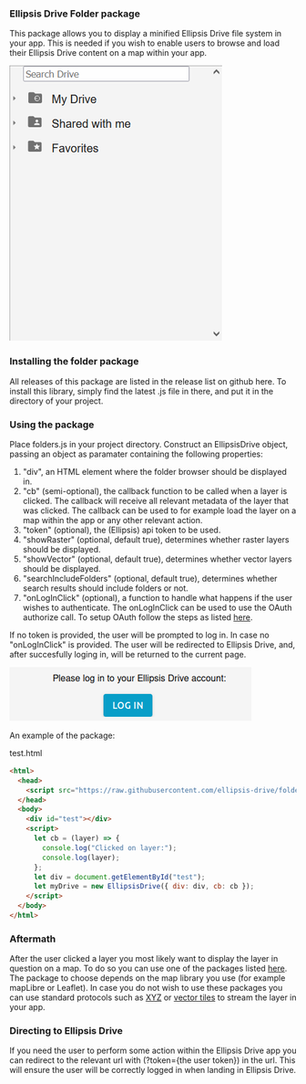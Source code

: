 ### Ellipsis Drive Folder package

This package allows you to display a minified Ellipsis Drive file system in your app. This is needed if you wish to enable users to browse and load their Ellipsis Drive content on a map within your app.

![Gif of the folders package in action](https://github.com/ellipsis-drive/folders-package/blob/main/img/ellipsis_drive_demo.gif)

### Installing the folder package

All releases of this package are listed in the release list on github here. To install this library, simply find the latest .js file in there, and put it in the directory of your project.

### Using the package

Place folders.js in your project directory. Construct an EllipsisDrive object, passing an object as paramater containing the following properties:

1. "div", an HTML element where the folder browser should be displayed in.
2. "cb" (semi-optional), the callback function to be called when a layer is clicked. The callback will receive all relevant metadata of the layer that was clicked. The callback can be used to for example load the layer on a map within the app or any other relevant action.
3. "token" (optional), the (Ellipsis) api token to be used.
4. "showRaster" (optional, default true), determines whether raster layers should be displayed.
5. "showVector" (optional, default true), determines whether vector layers should be displayed.
6. "searchIncludeFolders" (optional, default true), determines whether search results should include folders or not.
7. "onLogInClick" (optional), a function to handle what happens if the user wishes to authenticate. The onLogInClick can be used to use the OAuth authorize call. To setup OAuth follow the steps as listed [here](https://docs.ellipsis-drive.com/developers/api-v3/oauth).

If no token is provided, the user will be prompted to log in. In case no "onLogInClick" is provided. The user will be redirected to Ellipsis Drive, and, after succesfully loging in, will be returned to the current page.

![Image of the log in prompt](https://github.com/ellipsis-drive/folders-package/blob/main/img/login.png)

An example of the package:

test.html

```html
<html>
  <head>
    <script src="https://raw.githubusercontent.com/ellipsis-drive/folders-package/npm-support/build/ellipsis-folders.js"></script>
  </head>
  <body>
    <div id="test"></div>
    <script>
      let cb = (layer) => {
        console.log("Clicked on layer:");
        console.log(layer);
      };
      let div = document.getElementById("test");
      let myDrive = new EllipsisDrive({ div: div, cb: cb });
    </script>
  </body>
</html>

```

### Aftermath
After the user clicked a layer you most likely want to display the layer in question on a map. To do so you can use one of the packages listed [here](https://github.com/ellipsis-drive). The package to choose depends on the map library you use (for example mapLibre or Leaflet). In case you do not wish to use these packages you can use standard protocols such as [XYZ](https://docs.ellipsis-drive.com/developers/api-v3/path-raster/timestamps/tile-service) or [vector tiles](https://docs.ellipsis-drive.com/developers/api-v3/ogc-protocols/mvt) to stream the layer in your app.

### Directing to Ellipsis Drive
If you need the user to perform some action within the Ellipsis Drive app you can redirect to the relevant url with (?token={the user token}) in the url. This will ensure the user will be correctly logged in when landing in Ellipsis Drive.
